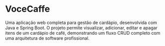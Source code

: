 # VoceCaffe
Uma aplicação web completa para gestão de cardápio, desenvolvida com Java e Spring Boot. O projeto permite visualizar, adicionar, editar e apagar itens de um cardápio de café, demonstrando um fluxo CRUD completo com uma arquitetura de software profissional.
